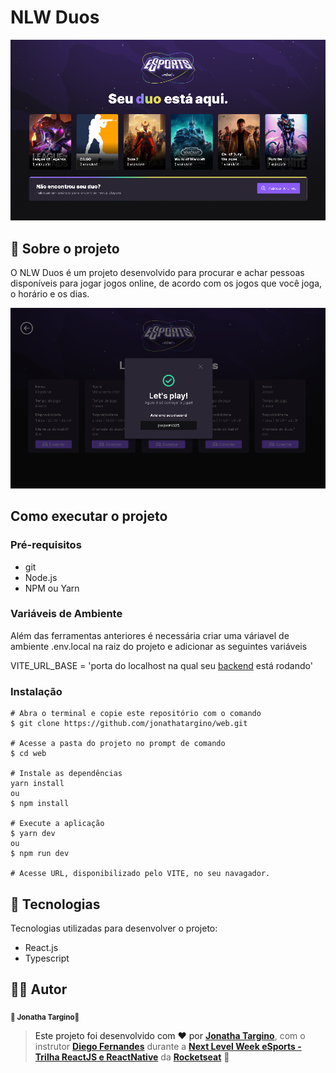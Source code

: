 # NLW Duos

![homepage](https://github.com/jonathatargino/web/blob/main/assets/homepage.png)

## 🧐 Sobre o projeto

O NLW Duos é um projeto desenvolvido para procurar e achar pessoas disponíveis para jogar jogos online, de acordo com os jogos que você joga, o horário e os dias.

![match modal](https://github.com/jonathatargino/web/blob/main/assets/match_modal.png)

## Como executar o projeto
### Pré-requisitos
- git 
- Node.js
- NPM ou Yarn

### Variáveis de Ambiente
Além das ferramentas anteriores é necessária criar uma váriavel de ambiente .env.local na raiz do projeto e adicionar as seguintes variáveis

VITE_URL_BASE = 'porta do localhost na qual seu <a href="https://github.com/jonathatargino/server">backend<a> está rodando'


### Instalação
```
# Abra o terminal e copie este repositório com o comando
$ git clone https://github.com/jonathatargino/web.git

# Acesse a pasta do projeto no prompt de comando 
$ cd web

# Instale as dependências
yarn install
ou
$ npm install

# Execute a aplicação
$ yarn dev
ou
$ npm run dev

# Acesse URL, disponibilizado pelo VITE, no seu navagador.
```

## 🚀 Tecnologias 
Tecnologias utilizadas para desenvolver o projeto:
- React.js
- Typescript

## 🦸‍♂️ **Autor**

<p>
 <sub><strong>🌟 Jonatha Targino🌟</strong></sub>
</p>

>Este projeto foi desenvolvido com ❤️ por **[Jonatha Targino](https://github.com/jonathaTargino)**, com o instrutor **[Diego Fernandes](https://www.linkedin.com/in/diego-schell-fernandes/)** durante a **[Next Level Week eSports - Trilha ReactJS e ReactNative](https://nextlevelweek.com/)** da **[Rocketseat](https://rocketseat.com.br)** 💜<br> 
